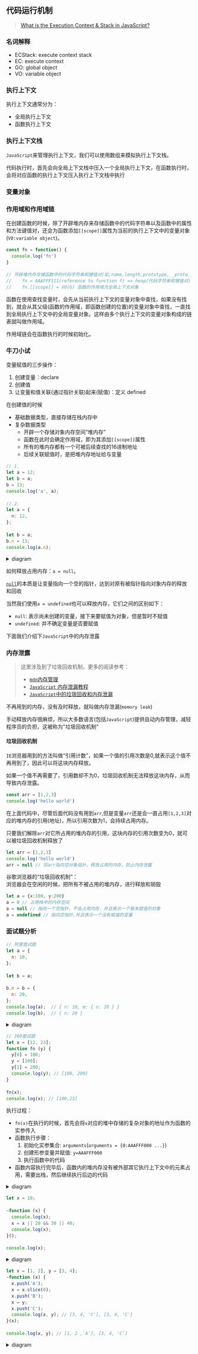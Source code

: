 ## 代码运行机制
> [What is the Execution Context & Stack in JavaScript?](http://davidshariff.com/blog/what-is-the-execution-context-in-javascript/)
### 名词解释
* ECStack: execute context stack
* EC: execute context
* GO: global object
* VO: variable object

### 执行上下文

执行上下文通常分为：
* 全局执行上下文
* 函数执行上下文

### 执行上下文栈
`JavaScript`来管理执行上下文，我们可以使用数组来模拟执行上下文栈。

代码执行时，首先会向全局上下文栈中压入一个全局执行上下文，在函数执行时，会将对应函数的执行上下文压入执行上下文栈中执行

### 变量对象

### 作用域和作用域链
在创建函数的时候，除了开辟堆内存来存储函数中的代码字符串以及函数中的属性和方法键值对，还会为函数添加`[[scope]]`属性为当前的执行上下文中的变量对象(`VO:variable object`)。
```javascript
const fn = function() {
  console.log('fn')
}

// 开辟堆内存存储函数中的代码字符串和键值对(如,name,length,prototype,__proto__等)
//    fn = AAAFFF111(reference to function f) => heap(代码字符串和键值对)
//    fn.[[scope]] = VO(G) 函数的作用域为全局上下文对象
```

函数在使用查找变量时，会先从当前执行上下文的变量对象中查找，如果没有找到，就会从其父级(函数的作用域，即函数创建的位置)的变量对象中查找，一直找到全局执行上下文中的全局变量对象。这样由多个执行上下文的变量对象构成的链表就叫做作用域。

作用域链会在函数执行的时候初始化。


### 牛刀小试
变量赋值的三步操作： 
1. 创建变量：declare
2. 创建值
3. 让变量和值关联(通过指针关联)起来(赋值)：定义 defined

在创建值的时候
* 基础数据类型，直接存储在栈内存中
* 复杂数据类型
    * 开辟一个存储对象内存空间“堆内存”
    * 函数在此时会确定作用域，即为其添加`[[scope]]`属性
    * 所有的堆内存都有一个可被后续查找的16进制地址
    * 后续关联赋值时，是把堆内存地址给与变量
    
```javascript
// 1.
let a = 12;
let b = a;
b = 13;
console.log('a', a);

// 2.
let a = {
  n: 12,
};

let b = a;
b.n = 13;
console.log(a.n);
```
<details>
  <summary>diagram</summary>
  
  ![](https://raw.githubusercontent.com/wangkaiwd/drawing-bed/master/20200314213145.png)
</details>

如何释放占用内存：`a = null`。

[`null`](https://developer.mozilla.org/zh-CN/docs/Web/JavaScript/Reference/Global_Objects/null)的本质是让变量指向一个空的指针，达到对原有被指针指向对象内存的释放和回收

当然我们使用`a = undefined`也可以释放内存，它们之间的区别如下：
* `null`: 表示尚未创建的变量，接下来要赋值为对象，但是暂时不赋值
* `undefined`: 并不确定变量是否要赋值

下面我们介绍下`JavaScript`中的内存泄露

### 内存泄露
> 这里涉及到了垃圾回收机制，更多的阅读参考：
> * [`mdn`内存管理](https://developer.mozilla.org/zh-CN/docs/Web/JavaScript/Memory_Management)
> * [`JavaScript` 内存泄漏教程](http://www.ruanyifeng.com/blog/2017/04/memory-leak.html)
> * [`JavaScript`中的垃圾回收和内存泄漏](https://github.com/BooheeFE/weekly/issues/8)

不再用到的内存，没有及时释放，就叫做内存泄漏(`memory leak`)

手动释放内存很麻烦，所以大多数语言(包括`JavaScript`)提供自动内存管理，减轻程序员的负担，这被称为"垃圾回收机制"

#### 垃圾回收机制
`IE`浏览器用到的方法叫做“引用计数”，如果一个值的引用次数是0,就表示这个值不再用到了，因此可以将这块内存释放。

如果一个值不再需要了，引用数却不为0，垃圾回收机制无法释放这块内存，从而导致内存泄露。
```javascript
const arr = [1,2,3]
console.log('hello world')
```
在上面代码中，尽管后面代码没有用到`arr`,但是变量`arr`还是会一直占用`[1,2,3]`对应的堆内存的引用(地址)，所以引用次数为1，会持续占用内存。

只要我们解除`arr`对它所占用的堆内存的引用，这块内存的引用次数变为0，就可以被垃圾回收机制释放了
```javascript
let arr = [1,2,3]
console.log('hello world')
arr = null // 将arr指向空对象指针，释放占用的内存，防止内存泄露
```

谷歌浏览器的“垃圾回收机制”：  
浏览器会在空闲的时候，把所有不被占用的堆内存，进行释放和销毁

```javascript
let a = {x:100, y:200}
a = 0 // 占用栈中的内存空间
a = null // 指向一个空指针，不会占用内存，并且表示一个暂未赋值的对象
a = undefined // 指向空指针,并且表示一个没有赋值的变量
```

### 面试题分析
```javascript
// 阿里面试题
let a = {
  n: 10,
};

let b = a;

b.m = b = {
  n: 20,
};
console.log(a);  // { n: 10, m: { n: 20 } }
console.log(b);  // { n: 20 }
```
<details>
  <summary>diagram</summary>
  
  ![](https://raw.githubusercontent.com/wangkaiwd/drawing-bed/master/20200315004757.png)
</details>

```javascript
// 360面试题
let x = [12, 23];
function fn (y) {
  y[0] = 100;
  y = [100];
  y[1] = 200;
  console.log(y); // [100, 200]
}

fn(x);
console.log(x); // [100,23]
```

执行过程：
* `fn(x)`在执行的时候，首先会将`x`对应的堆中存储的复杂对象的地址作为函数的实参传入
* 函数执行步骤：
    1. 初始化实参集合: `arguments`(`arguments = {0:AAAFFF000 ...}`)
    2. 创建形参变量并赋值: `y=AAAFFF000`
    3. 执行函数中的代码
* 函数内容执行完毕后，函数内的堆内存没有被外部其它执行上下文中的元素占用，需要出栈，然后继续执行后边的代码
<details>
  <summary>diagram</summary>
  
  ![](https://raw.githubusercontent.com/wangkaiwd/drawing-bed/master/20200315133628.png)
</details>

```javascript
let x = 10;

~function (x) {
  console.log(x);
  x = x || 20 && 30 || 40;
  console.log(x);
}();

console.log(x);
```
<details>
  <summary>diagram</summary>
  
  ![](https://raw.githubusercontent.com/wangkaiwd/drawing-bed/master/2020031515054749.png)
</details>

```javascript
let x = [1, 2], y = [3, 4];
~function (x) {
  x.push('A');
  x = x.slice(0);
  x.push('B');
  x = y;
  x.push('C');
  console.log(x, y); // [3, 4, 'C'], [3, 4, 'C']
}(x);

console.log(x, y); // [1, 2 ,'A'], [3, 4, 'C']
```

<details>
  <summary>diagram</summary>
  
  ![](https://raw.githubusercontent.com/wangkaiwd/drawing-bed/master/20200315154836.png)
</details>

